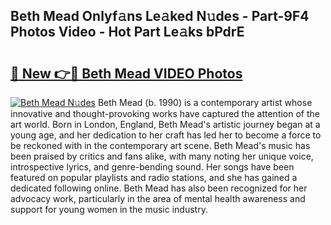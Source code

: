 ## Beth Mead Onlyf𝚊ns Le𝚊ked N𝚞des - Part-9F4 Photos Video - Hot Part Le𝚊ks bPdrE

# <h2><a href="http://ab50385.deff.icu/?id=Beth+Mead">🔗 New 👉🔴 Beth Mead VIDEO Photos</a></h2>

[![Beth Mead N𝚞des](https://i.imgur.com/rIISA9y.gif)](http://ab50385.deff.icu/?id=Beth+Mead)
Beth Mead (b. 1990) is a contemporary artist whose innovative and thought-provoking works have captured the attention of the art world. Born in London, England, Beth Mead's artistic journey began at a young age, and her dedication to her craft has led her to become a force to be reckoned with in the contemporary art scene. Beth Mead's music has been praised by critics and fans alike, with many noting her unique voice, introspective lyrics, and genre-bending sound. Her songs have been featured on popular playlists and radio stations, and she has gained a dedicated following online. Beth Mead has also been recognized for her advocacy work, particularly in the area of mental health awareness and support for young women in the music industry.

